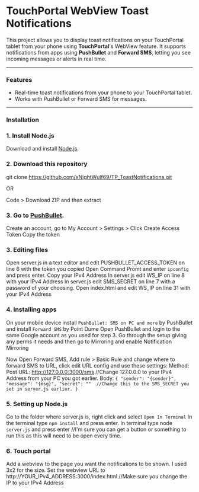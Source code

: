 # TouchPortal WebView Toast Notifications

This project allows you to display toast notifications on your TouchPortal tablet from your phone using **TouchPortal**'s WebView feature. It supports notifications from apps using **PushBullet** and **Forward SMS**, letting you see incoming messages or alerts in real time.  

---

### Features

- Real-time toast notifications from your phone to your TouchPortal tablet.
- Works with PushBullet or Forward SMS for messages.

---

### Installation

### 1. Install Node.js
Download and install [Node.js](https://nodejs.org/).

### 2. Download this repository
git clone https://github.com/xNightWulf69/TP_ToastNotifications.git

OR

Code > Download ZIP and then extract

### 3. Go to [PushBullet](https://www.pushbullet.com).
Create an account, go to My Account >  Settings > Click Create Access Token
Copy the token

### 3. Editing files
Open server.js in a text editor and edit PUSHBULLET_ACCESS_TOKEN on line 6 with the token you copied
Open Command Promt and enter `ipconfig` and press enter.
Copy your IPv4 Address
In server.js edit WS_IP on line 8 with your IPv4 Address
In server.js edit SMS_SECRET on line 7 with a password of your choosing.
Open index.html and edit WS_IP on line 31 with your IPv4 Address

### 4. Installing apps
On your mobile device install `PushBullet: SMS on PC and more` by PushBullet and install `Forward SMS` by Point Dume
Open PushBullet and login to the same Google account as you used for step 3.
Go through the setup giving any perms it needs and then go to Mirroring and enable Notification Mirroring

Now Open Forward SMS, Add rule > Basic Rule and change where to forward SMS to URL, click edit URL config and use these settings:
    Method: Post
    URL: http://127.0.0.0:3000/sms //Change 127.0.0.0 to your IPv4 Address from your PC you got earlier.
    Body:
`{
"sender": "{sender}",
"message": "{msg}",
"secret": ""  //Change this to the SMS_SECRET you set in server.js earlier.
}`

### 5. Setting up Node.js
Go to the folder where server.js is, right click and select `Open In Terminal`
In the terminal type `npm install` and press enter.
In terminal type node `server.js` and press enter //I'm sure you can get a button or something to run this as this will need to be open every time.

### 6. Touch portal
Add a webview to the page you want the notifications to be shown.
I used 3x2 for the size.
Set the webview URL to http://YOUR_IPv4_ADDRESS:3000/index.html //Make sure you change the IP to your IPv4 Address


